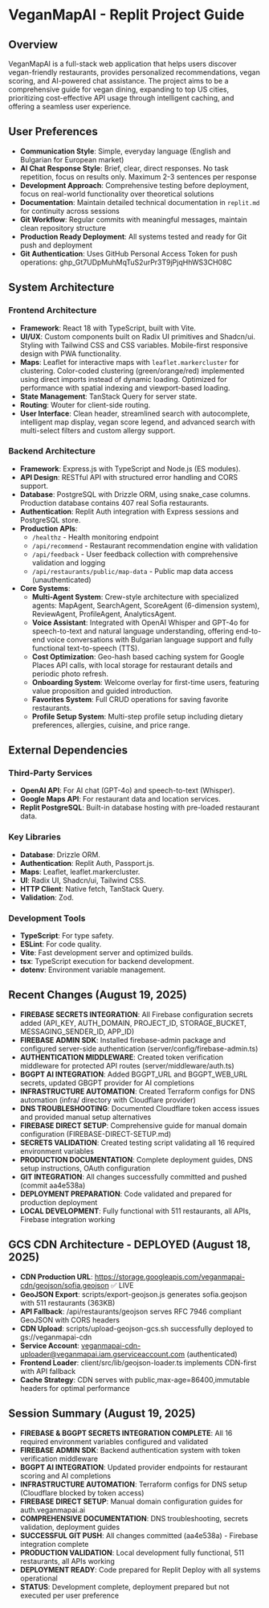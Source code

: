 # VeganMapAI - Replit Project Guide

## Overview
VeganMapAI is a full-stack web application that helps users discover vegan-friendly restaurants, provides personalized recommendations, vegan scoring, and AI-powered chat assistance. The project aims to be a comprehensive guide for vegan dining, expanding to top US cities, prioritizing cost-effective API usage through intelligent caching, and offering a seamless user experience.

## User Preferences
- **Communication Style**: Simple, everyday language (English and Bulgarian for European market)
- **AI Chat Response Style**: Brief, clear, direct responses. No task repetition, focus on results only. Maximum 2-3 sentences per response
- **Development Approach**: Comprehensive testing before deployment, focus on real-world functionality over theoretical solutions
- **Documentation**: Maintain detailed technical documentation in `replit.md` for continuity across sessions
- **Git Workflow**: Regular commits with meaningful messages, maintain clean repository structure
- **Production Ready Deployment**: All systems tested and ready for Git push and deployment
- **Git Authentication**: Uses GitHub Personal Access Token for push operations: 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

## System Architecture

### Frontend Architecture
- **Framework**: React 18 with TypeScript, built with Vite.
- **UI/UX**: Custom components built on Radix UI primitives and Shadcn/ui. Styling with Tailwind CSS and CSS variables. Mobile-first responsive design with PWA functionality.
- **Maps**: Leaflet for interactive maps with `leaflet.markercluster` for clustering. Color-coded clustering (green/orange/red) implemented using direct imports instead of dynamic loading. Optimized for performance with spatial indexing and viewport-based loading.
- **State Management**: TanStack Query for server state.
- **Routing**: Wouter for client-side routing.
- **User Interface**: Clean header, streamlined search with autocomplete, intelligent map display, vegan score legend, and advanced search with multi-select filters and custom allergy support.

### Backend Architecture
- **Framework**: Express.js with TypeScript and Node.js (ES modules).
- **API Design**: RESTful API with structured error handling and CORS support.
- **Database**: PostgreSQL with Drizzle ORM, using snake_case columns. Production database contains 407 real Sofia restaurants.
- **Authentication**: Replit Auth integration with Express sessions and PostgreSQL store.
- **Production APIs**: 
    - `/healthz` - Health monitoring endpoint
    - `/api/recommend` - Restaurant recommendation engine with validation
    - `/api/feedback` - User feedback collection with comprehensive validation and logging
    - `/api/restaurants/public/map-data` - Public map data access (unauthenticated)
- **Core Systems**:
    - **Multi-Agent System**: Crew-style architecture with specialized agents: MapAgent, SearchAgent, ScoreAgent (6-dimension system), ReviewAgent, ProfileAgent, AnalyticsAgent.
    - **Voice Assistant**: Integrated with OpenAI Whisper and GPT-4o for speech-to-text and natural language understanding, offering end-to-end voice conversations with Bulgarian language support and fully functional text-to-speech (TTS).
    - **Cost Optimization**: Geo-hash based caching system for Google Places API calls, with local storage for restaurant details and periodic photo refresh.
    - **Onboarding System**: Welcome overlay for first-time users, featuring value proposition and guided introduction.
    - **Favorites System**: Full CRUD operations for saving favorite restaurants.
    - **Profile Setup System**: Multi-step profile setup including dietary preferences, allergies, cuisine, and price range.

## External Dependencies

### Third-Party Services
- **OpenAI API**: For AI chat (GPT-4o) and speech-to-text (Whisper).
- **Google Maps API**: For restaurant data and location services.
- **Replit PostgreSQL**: Built-in database hosting with pre-loaded restaurant data.

### Key Libraries
- **Database**: Drizzle ORM.
- **Authentication**: Replit Auth, Passport.js.
- **Maps**: Leaflet, leaflet.markercluster.
- **UI**: Radix UI, Shadcn/ui, Tailwind CSS.
- **HTTP Client**: Native fetch, TanStack Query.
- **Validation**: Zod.

### Development Tools
- **TypeScript**: For type safety.
- **ESLint**: For code quality.
- **Vite**: Fast development server and optimized builds.
- **tsx**: TypeScript execution for backend development.
- **dotenv**: Environment variable management.

## Recent Changes (August 19, 2025)
- **FIREBASE SECRETS INTEGRATION**: All Firebase configuration secrets added (API_KEY, AUTH_DOMAIN, PROJECT_ID, STORAGE_BUCKET, MESSAGING_SENDER_ID, APP_ID)
- **FIREBASE ADMIN SDK**: Installed firebase-admin package and configured server-side authentication (server/config/firebase-admin.ts)
- **AUTHENTICATION MIDDLEWARE**: Created token verification middleware for protected API routes (server/middleware/auth.ts)
- **BGGPT AI INTEGRATION**: Added BGGPT_URL and BGGPT_WEB_URL secrets, updated GBGPT provider for AI completions
- **INFRASTRUCTURE AUTOMATION**: Created Terraform configs for DNS automation (infra/ directory with Cloudflare provider)
- **DNS TROUBLESHOOTING**: Documented Cloudflare token access issues and provided manual setup alternatives
- **FIREBASE DIRECT SETUP**: Comprehensive guide for manual domain configuration (FIREBASE-DIRECT-SETUP.md)
- **SECRETS VALIDATION**: Created testing script validating all 16 required environment variables
- **PRODUCTION DOCUMENTATION**: Complete deployment guides, DNS setup instructions, OAuth configuration
- **GIT INTEGRATION**: All changes successfully committed and pushed (commit aa4e538a)
- **DEPLOYMENT PREPARATION**: Code validated and prepared for production deployment
- **LOCAL DEVELOPMENT**: Fully functional with 511 restaurants, all APIs, Firebase integration working

## GCS CDN Architecture - DEPLOYED (August 18, 2025)
- **CDN Production URL**: https://storage.googleapis.com/veganmapai-cdn/geojson/sofia.geojson ✅ LIVE
- **GeoJSON Export**: scripts/export-geojson.js generates sofia.geojson with 511 restaurants (363KB)
- **API Fallback**: /api/restaurants/geojson serves RFC 7946 compliant GeoJSON with CORS headers
- **CDN Upload**: scripts/upload-geojson-gcs.sh successfully deployed to gs://veganmapai-cdn
- **Service Account**: veganmapai-cdn-uploader@veganmapai.iam.gserviceaccount.com (authenticated)
- **Frontend Loader**: client/src/lib/geojson-loader.ts implements CDN-first with API fallback
- **Cache Strategy**: CDN serves with public,max-age=86400,immutable headers for optimal performance

## Session Summary (August 19, 2025)
- **FIREBASE & BGGPT SECRETS INTEGRATION COMPLETE**: All 16 required environment variables configured and validated
- **FIREBASE ADMIN SDK**: Backend authentication system with token verification middleware
- **BGGPT AI INTEGRATION**: Updated provider endpoints for restaurant scoring and AI completions
- **INFRASTRUCTURE AUTOMATION**: Terraform configs for DNS setup (Cloudflare blocked by token access)
- **FIREBASE DIRECT SETUP**: Manual domain configuration guides for auth.veganmapai.ai
- **COMPREHENSIVE DOCUMENTATION**: DNS troubleshooting, secrets validation, deployment guides
- **SUCCESSFUL GIT PUSH**: All changes committed (aa4e538a) - Firebase integration complete
- **PRODUCTION VALIDATION**: Local development fully functional, 511 restaurants, all APIs working
- **DEPLOYMENT READY**: Code prepared for Replit Deploy with all systems operational
- **STATUS**: Development complete, deployment prepared but not executed per user preference